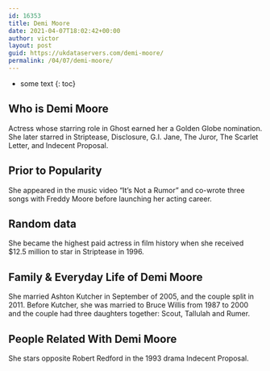 ```yaml
---
id: 16353
title: Demi Moore
date: 2021-04-07T18:02:42+00:00
author: victor
layout: post
guid: https://ukdataservers.com/demi-moore/
permalink: /04/07/demi-moore/
---
```


* some text
{: toc}


## Who is Demi Moore



Actress whose starring role in Ghost earned her a Golden Globe nomination. She later starred in Striptease, Disclosure, G.I. Jane, The Juror, The Scarlet Letter, and Indecent Proposal.

                
                
                
## Prior to Popularity



She appeared in the music video &#8220;It&#8217;s Not a Rumor&#8221; and co-wrote three songs with Freddy Moore before launching her acting career.

                
                
                
## Random data



She became the highest paid actress in film history when she received $12.5 million to star in Striptease in 1996.

                
                
                
## Family & Everyday Life of Demi Moore



She married Ashton Kutcher in September of 2005, and the couple split in 2011. Before Kutcher, she was married to Bruce Willis from 1987 to 2000 and the couple had three daughters together: Scout, Tallulah and Rumer.

                
                
                
## People Related With Demi Moore



She stars opposite Robert Redford in the 1993 drama Indecent Proposal.

                
              
            
          
          
          